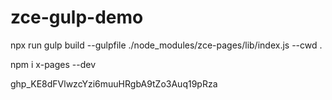 # zce-gulp-demo

<!-- 指定gulpfile所在路径 --cwd .指定根目录为工作目录 -->
npx run gulp build --gulpfile ./node_modules/zce-pages/lib/index.js --cwd .

npm i x-pages --dev

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